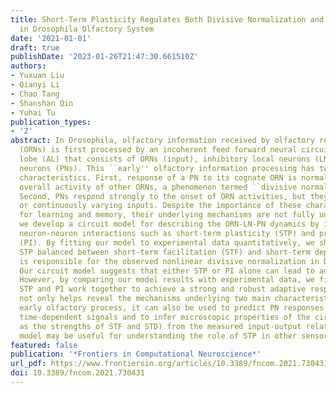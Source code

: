 ```yaml
---
title: Short-Term Plasticity Regulates Both Divisive Normalization and Adaptive Responses
  in Drosophila Olfactory System
date: '2021-01-01'
draft: true
publishDate: '2023-01-26T21:47:30.661510Z'
authors:
- Yuxuan Liu
- Qianyi Li
- Chao Tang
- Shanshan Qin
- Yuhai Tu
publication_types:
- '2'
abstract: In Drosophila, olfactory information received by olfactory receptor neurons
  (ORNs) is first processed by an incoherent feed forward neural circuit in the antennal
  lobe (AL) that consists of ORNs (input), inhibitory local neurons (LNs), and projection
  neurons (PNs). This ``early'' olfactory information processing has two important
  characteristics. First, response of a PN to its cognate ORN is normalized by the
  overall activity of other ORNs, a phenomenon termed ``divisive normalization.''
  Second, PNs respond strongly to the onset of ORN activities, but they adapt to prolonged
  or continuously varying inputs. Despite the importance of these characteristics
  for learning and memory, their underlying mechanisms are not fully understood. Here,
  we develop a circuit model for describing the ORN-LN-PN dynamics by including key
  neuron-neuron interactions such as short-term plasticity (STP) and presynaptic inhibition
  (PI). By fitting our model to experimental data quantitatively, we show that a strong
  STP balanced between short-term facilitation (STF) and short-term depression (STD)
  is responsible for the observed nonlinear divisive normalization in Drosophila.
  Our circuit model suggests that either STP or PI alone can lead to adaptive response.
  However, by comparing our model results with experimental data, we find that both
  STP and PI work together to achieve a strong and robust adaptive response. Our model
  not only helps reveal the mechanisms underlying two main characteristics of the
  early olfactory process, it can also be used to predict PN responses to arbitrary
  time-dependent signals and to infer microscopic properties of the circuit (such
  as the strengths of STF and STD) from the measured input-output relation. Our circuit
  model may be useful for understanding the role of STP in other sensory systems.
featured: false
publication: '*Frontiers in Computational Neuroscience*'
url_pdf: https://www.frontiersin.org/articles/10.3389/fncom.2021.730431
doi: 10.3389/fncom.2021.730431
---
```


